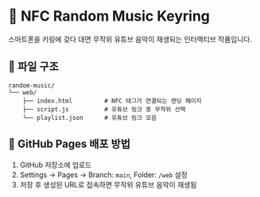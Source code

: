 
# 🎵 NFC Random Music Keyring

스마트폰을 키링에 갖다 대면 무작위 유튜브 음악이 재생되는 인터랙티브 작품입니다.

## 📁 파일 구조

```
random-music/
└── web/
    ├── index.html         # NFC 태그가 연결되는 랜딩 페이지
    ├── script.js          # 유튜브 링크 중 무작위 선택
    └── playlist.json      # 유튜브 링크 모음
```

## 🚀 GitHub Pages 배포 방법

1. GitHub 저장소에 업로드
2. Settings → Pages → Branch: `main`, Folder: `/web` 설정
3. 저장 후 생성된 URL로 접속하면 무작위 유튜브 음악이 재생됨
